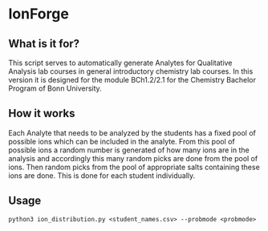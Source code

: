 # IonForge

## What is it for?
This script serves to automatically generate Analytes for Qualitative Analysis lab courses in general introductory chemistry lab courses.
In this version it is designed for the module BCh1.2/2.1 for the Chemistry Bachelor Program of Bonn University.

## How it works
Each Analyte that needs to be analyzed by the students has a fixed pool of possible ions which can be included in the analyte.
From this pool of possible ions a random number is generated of how many ions are in the analysis and accordingly this many random picks
are done from the pool of ions. Then random picks from the pool of appropriate salts containing these ions are done.
This is done for each student individually.

## Usage
    python3 ion_distribution.py <student_names.csv> --probmode <probmode>